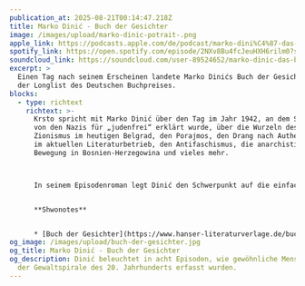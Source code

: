 ```yaml
---
publication_at: 2025-08-21T00:14:47.218Z
title: Marko Dinić - Buch der Gesichter
image: /images/upload/marko-dinic-potrait-.png
apple_link: https://podcasts.apple.com/de/podcast/marko-dini%C4%87-das-buch-der-gesichter/id1170436903?i=1000722878001
spotify_link: https://open.spotify.com/episode/2NXv8Bu4fcJeuHXH6rilm0?si=b620aa1674a24c02
soundcloud_link: https://soundcloud.com/user-89524652/marko-dinic-das-buch-der-gesichter
excerpt: >
  Einen Tag nach seinem Erscheinen landete Marko Dinićs Buch der Gesichter auf
  der Longlist des Deutschen Buchpreises. 
blocks:
  - type: richtext
    richtext: >-
      Krsto spricht mit Marko Dinić über den Tag im Jahr 1942, an dem Serbien
      von den Nazis für „judenfrei“ erklärt wurde, über die Wurzeln des
      Zionismus im heutigen Belgrad, den Porajmos, den Drang nach Authentizität
      im aktuellen Literaturbetrieb, den Antifaschismus, die anarchistische
      Bewegung in Bosnien-Herzegowina und vieles mehr.



      In seinem Episodenroman legt Dinić den Schwerpunkt auf die einfachen Leute, die in die Gewaltspiralen des 20. Jahrhunderts auf dem Gebiet Jugoslawiens hineingezogen werden. Acht Kapitel mit acht unterschiedlichen Perspektiven ergeben einen Roman der Erinnerungsliteratur für uns, die wir nach den großen Menschheitsverbrechen der Nazis geboren wurden. Ein Buch über die Gewaltgeschichte Europas, dass den Opfern des Faschismus gewidmet ist. 


      **Shwonotes**


      * [Buch der Gesichter](https://www.hanser-literaturverlage.de/buch/marko-dinic-buch-der-gesichter-9783552075771-t-5698) (Zsolnay Verlag)
og_image: /images/upload/buch-der-gesichter.jpg
og_title: Marko Dinić - Buch der Gesichter
og_description: Dinić beleuchtet in acht Episoden, wie gewöhnliche Menschen von
  der Gewaltspirale des 20. Jahrhunderts erfasst wurden.
---
```

